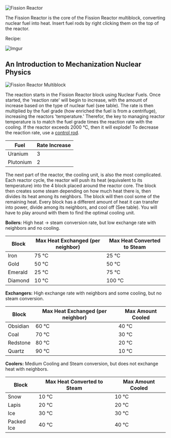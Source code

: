 ![Fission Reactor](https://i.imgur.com/zXcoy8d.png?1)

The Fission Reactor is the core of the Fission Reactor multiblock, converting nuclear fuel into heat. Insert fuel rods by right clicking them on the top of the reactor.

Recipe:

![Imgur](https://i.imgur.com/Ez9XApy.png)

## An Introduction to Mechanization Nuclear Physics

![Fission Reactor Multiblock](https://i.imgur.com/Gmf4LQF.png)

The reaction starts in the Fission Reactor block using Nuclear Fuels. Once started, the 'reaction rate' will begin to increase, with the amount of increase based on the type of nuclear fuel (see table). The rate is then multiplied by the fuel grade (how enriched the fuel is from a centrifuge), increasing the reactors 'temperature.' Therefor, the key to managing reactor temperature is to match the fuel grade times the reaction rate with the cooling. If the reactor exceeds 2000 °C, then it will explode! To decrease the reaction rate, use a [control rod](https://github.com/ImCoolYeah105/Mechanization/wiki/Control-Rod).

| Fuel | Rate Increase |
|------|---------------|
| Uranium | 3 |
| Plutonium | 2 |

The next part of the reactor, the cooling unit, is also the most complicated. Each reactor cycle, the reactor will push its heat (equivalent to its temperature) into the 4 block placed around the reactor core. The block then creates some steam depending on how much heat there is, then divides its heat among its neighbors. The block will then cool some of the remaining heat. Every block has a different amount of heat it can transfer into power, divide among its neighbors, and cool off (See table). You will have to play around with them to find the optimal cooling unit.

**Boilers:** High heat -> steam conversion rate, but low exchange rate with neighbors and no cooling.

| Block | Max Heat Exchanged (per neighbor) | Max Heat Converted to Steam |
|-------|-----------------------------------|-----------------------------|
| Iron | 75 °C | 25 °C |
| Gold | 50 °C | 50 °C |
| Emerald | 25 °C | 75 °C |
| Diamond | 10 °C | 100 °C |

**Exchangers:** High exchange rate with neighbors and some cooling, but no steam conversion.

| Block | Max Heat Exchanged (per neighbor) | Max Amount Cooled |
|-------|-----------------------------------|-------------------|
| Obsidian | 60 °C | 40 °C |
| Coal | 70 °C | 30 °C |
| Redstone | 80 °C | 20 °C |
| Quartz | 90 °C | 10 °C |

**Coolers:** Medium Cooling and Steam conversion, but does not exchange heat with neighbors.

| Block | Max Heat Converted to Steam | Max Amount Cooled |
|-------|-----------------------------------|-------------------|
| Snow | 10 °C | 10 °C |
| Lapis | 20 °C | 20 °C |
| Ice | 30 °C | 30 °C |
| Packed Ice | 40 °C | 40 °C |